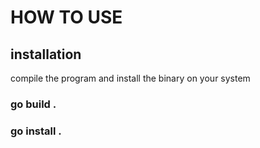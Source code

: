 # HOW TO USE

## installation
compile the program and install the binary on your system

### go build . 
### go install .

